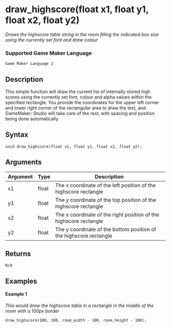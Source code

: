 # draw_highscore(float x1, float y1, float x2, float y2)

*Draws the highscore table string in the room filling the indicated box size using the currently set font and draw colour*

### Supported Game Maker Language

`Game Maker Language 2`

## Description

This simple function will draw the current list of internally stored high scores using the currently set font, colour and alpha values within the specified rectangle. You provide the coordinates for the upper left corner and lower right corner of the rectangular area to draw the text, and GameMaker: Studio will take care of the rest, with spacing and position being done automatically.

## Syntax

```
void draw_highscore(float x1, float y1, float x2, float y2);
```

## Arguments

|Argument|Type   |Description                                                       |
|--------|-------|------------------------------------------------------------------|
|x1      |float|The x coordinate of the left position of the highscore rectangle  |
|y1      |float|The y coordinate of the top position of the highscore rectangle   |
|x2      |float|The x coordinate of the right position of the highscore rectangle |
|y2      |float|The y coordinate of the bottom position of the highscore rectangle|

## Returns

```
N/A
```

## Examples

#### Example 1

*This would draw the highscore table in a rectangle in the middle of the room with a 100px border*

```
draw_highscore(100, 100, room_width - 100, room_height - 100);
```